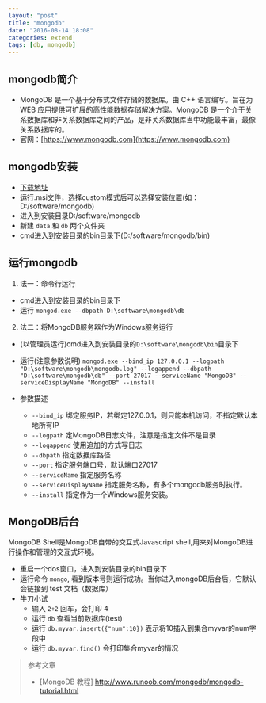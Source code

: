 ```yaml
---
layout: "post"
title: "mongodb"
date: "2016-08-14 18:08"
categories: extend
tags: [db, mongodb]
---
```


## mongodb简介

- MongoDB 是一个基于分布式文件存储的数据库。由 C++ 语言编写。旨在为 WEB 应用提供可扩展的高性能数据存储解决方案。MongoDB 是一个介于关系数据库和非关系数据库之间的产品，是非关系数据库当中功能最丰富，最像关系数据库的。
- 官网：[https://www.mongodb.com](https://www.mongodb.com)

## mongodb安装

- [下载地址](https://www.mongodb.com/dr/fastdl.mongodb.org/win32/mongodb-win32-x86_64-2008plus-ssl-3.2.8-signed.msi/download)
- 运行.msi文件，选择custom模式后可以选择安装位置(如：D:/software/mongodb)
- 进入到安装目录D:/software/mongodb
- 新建 `data` 和 `db` 两个文件夹
- cmd进入到安装目录的bin目录下(D:/software/mongodb/bin)

## 运行mongodb

1. 法一：命令行运行
  - cmd进入到安装目录的bin目录下
  - 运行 `mongod.exe --dbpath D:\software\mongodb\db`
2. 法二：将MongoDB服务器作为Windows服务运行
  - (以管理员运行)cmd进入到安装目录的`D:\software\mongodb\bin`目录下
  - 运行(注意参数说明) `mongod.exe --bind_ip 127.0.0.1 --logpath "D:\software\mongodb\mongodb.log" --logappend --dbpath "D:\software\mongodb\db" --port 27017 --serviceName "MongoDB" --serviceDisplayName "MongoDB" --install`

  - 参数描述
    - `--bind_ip`	绑定服务IP，若绑定127.0.0.1，则只能本机访问，不指定默认本地所有IP
    - `--logpath`	定MongoDB日志文件，注意是指定文件不是目录
    - `--logappend`	使用追加的方式写日志
    - `--dbpath`	指定数据库路径
    - `--port`	指定服务端口号，默认端口27017
    - `--serviceName`	指定服务名称
    - `--serviceDisplayName`	指定服务名称，有多个mongodb服务时执行。
    - `--install`	指定作为一个Windows服务安装。

## MongoDB后台

MongoDB Shell是MongoDB自带的交互式Javascript shell,用来对MongoDB进行操作和管理的交互式环境。

- 重启一个dos窗口，进入到安装目录的bin目录下
- 运行命令 `mongo`, 看到版本号则运行成功。当你进入mongoDB后台后，它默认会链接到 test 文档（数据库）
- 牛刀小试
  - 输入 `2+2` 回车，会打印 4
  - 运行 `db` 查看当前数据库(test)
  - 运行 `db.myvar.insert({"num":10})` 表示将10插入到集合myvar的num字段中
  - 运行 `db.myvar.find()` 会打印集合myvar的情况



> 参考文章
>
> - [MongoDB 教程] http://www.runoob.com/mongodb/mongodb-tutorial.html

